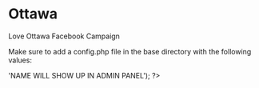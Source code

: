 Ottawa
======

Love Ottawa Facebook Campaign


Make sure to add a config.php file in the base directory with the following values:

<?php

define("BASE_PATH",	'INSERT PATH HERE');
define("SITE_PATH",	BASE_PATH . 'facebook/');
define("CLASS_PATH",	BASE_PATH . 'classes/');
define("ADMIN_PATH",	BASE_PATH . 'admin/');

define("DB_NAME",	'');
define("DB_USER",	'');
define("DB_PASS",	'');

require_once(BASE_PATH . 'common.php');

$site = array(
	'name' => 'NAME WILL SHOW UP IN ADMIN PANEL');

?>
